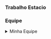 ### Trabalho Estacio

### Equipe

<details>
    <summary>Minha Equipe</summary>

    - Gabriel Rolim Da Silva 202408131381	
    
    - Ana Larissa Ferreira Mendes 202408130724	
    
    - Erika Madeira Barroso 202408598947	
    
    - Pedro Henrique dos Santos 202402371509
</details>









